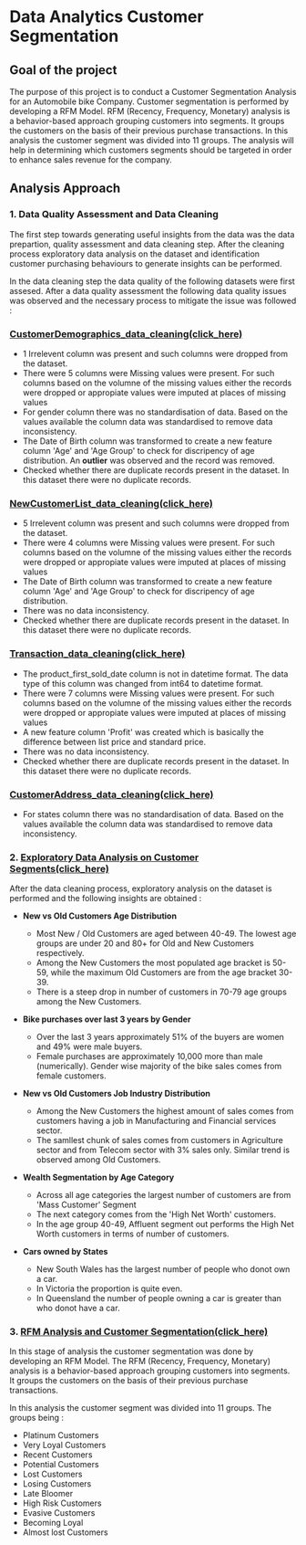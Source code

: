 # Data Analytics Customer Segmentation

## Goal of the project
The purpose of this project is to conduct a Customer Segmentation Analysis for an Automobile bike Company. Customer segmentation is performed by developing a RFM Model. RFM (Recency, Frequency, Monetary) analysis is a behavior-based approach grouping customers into segments. It groups the customers on the basis of their previous purchase transactions. In this analysis the customer segment was divided into 11 groups. The analysis will help in determining which customers segments should be targeted in order to enhance sales revenue for the company.

## Analysis Approach
### 1. Data Quality Assessment and Data Cleaning
The first step towards generating useful insights from the data was the data prepartion, quality assessment and data cleaning step. After the cleaning process exploratory data analysis on the dataset and identification customer purchasing behaviours to generate insights can be performed.

In the data cleaning step the data quality of the following datasets were first assesed. After a data quality assessment the following data quality issues was observed and the necessary process to mitigate the issue was followed :
### [CustomerDemographics_data_cleaning(click_here)](https://github.com/kiransuryaa/Data_Analysis_customer_segmentation-RFM-/blob/main/data_cleaning_customer_demographic.ipynb)
  - 1 Irrelevent column was present and such columns were dropped from the dataset.
  - There were 5 columns were Missing values were present. For such columns based on the volumne of the missing values either the records were dropped or appropiate values were imputed at places of missing values
  - For gender column there was no standardisation of data. Based on the values available the column data was standardised to remove data inconsistency.
  - The Date of Birth column was transformed to create a new feature column 'Age' and 'Age Group' to check for discripency of age distribution. An <b>outlier</b> was observed and the record was removed.
  - Checked whether there are duplicate records present in the dataset. In this dataset there were no duplicate records.
    
### [NewCustomerList_data_cleaning(click_here)](https://github.com/kiransuryaa/Data_Analysis_customer_segmentation-RFM-/blob/main/Data_cleaning_new_customer_data.ipynb)
  - 5 Irrelevent column was present and such columns were dropped from the dataset.
  - There were 4 columns were Missing values were present. For such columns based on the volumne of the missing values either the records were dropped or appropiate values were imputed at places of missing values
  - The Date of Birth column was transformed to create a new feature column 'Age' and 'Age Group' to check for discripency of age distribution.
  - There was no data inconsistency.
  - Checked whether there are duplicate records present in the dataset. In this dataset there were no duplicate records.

### [Transaction_data_cleaning(click_here)](https://github.com/kiransuryaa/Data_Analysis_customer_segmentation-RFM-/blob/main/Data_cleaning_transaction_data.ipynb)
  - The product_first_sold_date column is not in datetime format. The data type of this column was changed from int64 to datetime format.
  - There were 7 columns were Missing values were present. For such columns based on the volumne of the missing values either the records were dropped or appropiate values were imputed at places of missing values
  - A new feature column 'Profit' was created which is basically the difference between list price and standard price.
  - There was no data inconsistency.
  - Checked whether there are duplicate records present in the dataset. In this dataset there were no duplicate records.

### [CustomerAddress_data_cleaning(click_here)](https://github.com/kiransuryaa/Data_Analysis_customer_segmentation-RFM-/blob/main/Data_cleaning_customer_address_data.ipynb)
  - For states column there was no standardisation of data. Based on the values available the column data was standardised to remove data inconsistency.

### 2. [Exploratory Data Analysis on Customer Segments(click_here)](https://github.com/kiransuryaa/Data_Analysis_customer_segmentation-RFM-/blob/main/customer_RFM_analysis.ipynb)
  After the data cleaning process, exploratory analysis on the dataset is performed and the following insights are obtained :
- <b>New vs Old Customers Age Distribution</b><br> 
    - Most New / Old Customers are aged between 40-49. The lowest age groups are under 20 and 80+ for Old and New Customers respectively.
    - Among the New Customers the most populated age bracket is 50-59, while the maximum Old Customers are from the age bracket 30-39.
    - There is a steep drop in number of customers in 70-79 age groups among the New Customers.

 - <b>Bike purchases over last 3 years by Gender</b><br>
    - Over the last 3 years approximately 51% of the buyers are women and 49% were male buyers.
    - Female purchases are approximately 10,000 more than male (numerically). Gender wise majority of the bike sales comes from female customers.

 - <b>New vs Old Customers Job Industry Distribution</b><br>
    - Among the New Customers the highest amount of sales comes from customers having a job in Manufacturing and Financial services sector. 
    - The samllest chunk of sales comes from customers in Agriculture sector and from Telecom sector with 3% sales only. Similar trend is observed among Old Customers.

- <b>Wealth Segmentation by Age Category</b><br>
    - Across all age categories the largest number of customers are from 'Mass Customer' Segment
    - The next category comes from the 'High Net Worth' customers.
    - In the age group 40-49, Affluent segment out performs the High Net Worth customers in terms of number of customers.

- <b>Cars owned by States</b><br> 
    - New South Wales has the largest number of people who donot own a car.
    - In Victoria the proportion is quite even.
    - In Queensland the number of people owning a car is greater than who donot have a car.

### 3. [RFM Analysis and Customer Segmentation(click_here)](https://github.com/kiransuryaa/Data_Analysis_customer_segmentation-RFM-/blob/main/customer_RFM_analysis.ipynb)
In this stage of analysis the customer segmentation was done by developing an RFM Model. The RFM (Recency, Frequency, Monetary) analysis is a behavior-based approach grouping customers into segments. It groups the customers on the basis of their previous purchase transactions.

In this analysis the customer segment was divided into 11 groups. The groups being : 
- Platinum Customers
- Very Loyal Customers
- Recent Customers
- Potential Customers
- Lost Customers
- Losing Customers
- Late Bloomer
- High Risk Customers
- Evasive Customers
- Becoming Loyal
- Almost lost Customers
  

